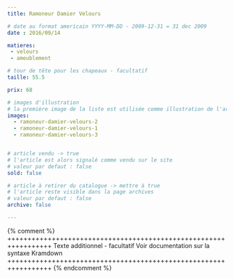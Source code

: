 ```yaml
---
title: Ramoneur Damier Velours

# date au format americain YYYY-MM-DD - 2009-12-31 = 31 dec 2009
date : 2016/09/14

matieres:
 - velours
 - ameublement

# tour de tête pour les chapeaux - facultatif
taille: 55.5

prix: 68

# images d'illustration
# la première image de la liste est utilisée comme illustration de l'article dans les pages de listing.
images:
  - ramoneur-damier-velours-2
  - ramoneur-damier-velours-1
  - ramoneur-damier-velours-3


# article vendu -> true
# l'article est alors signalé comme vendu sur le site
# valeur par defaut : false
sold: false

# article à retirer du catalogue -> mettre à true
# l'article reste visible dans la page archives
# valeur par defaut : false
archive: false

---
```

{% comment %} +++++++++++++++++++++++++++++++++++++++++++++++++++++++++++++++++
              Texte additionnel - facultatif
              Voir documentation sur la syntaxe Kramdown
+++++++++++++++++++++++++++++++++++++++++++++++++++++++++++++++++ {% endcomment %}
